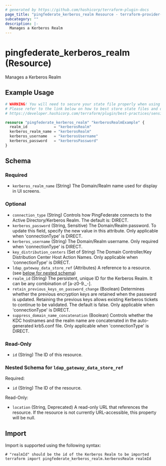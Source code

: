```yaml
---
# generated by https://github.com/hashicorp/terraform-plugin-docs
page_title: "pingfederate_kerberos_realm Resource - terraform-provider-pingfederate"
subcategory: ""
description: |-
  Manages a Kerberos Realm
---
```


# pingfederate_kerberos_realm (Resource)

Manages a Kerberos Realm

## Example Usage

```terraform
# WARNING! You will need to secure your state file properly when using this resource! #
# Please refer to the link below on how to best store state files and data within. #
# https://developer.hashicorp.com/terraform/plugin/best-practices/sensitive-state #

resource "pingfederate_kerberos_realm" "kerberosRealmExample" {
  realm_id            = "kerberosRealm"
  kerberos_realm_name = "kerberosRealm"
  kerberos_username   = "kerberosUsername"
  kerberos_password   = "kerberosPassword"
}
```

<!-- schema generated by tfplugindocs -->
## Schema

### Required

- `kerberos_realm_name` (String) The Domain/Realm name used for display in UI screens.

### Optional

- `connection_type` (String) Controls how PingFederate connects to the Active Directory/Kerberos Realm. The default is: DIRECT.
- `kerberos_password` (String, Sensitive) The Domain/Realm password. To update this field, specify the new value in this attribute. Only applicable when 'connectionType' is DIRECT.
- `kerberos_username` (String) The Domain/Realm username. Only required when 'connectionType' is DIRECT.
- `key_distribution_centers` (Set of String) The Domain Controller/Key Distribution Center Host Action Names. Only applicable when 'connectionType' is DIRECT.
- `ldap_gateway_data_store_ref` (Attributes) A reference to a resource. (see [below for nested schema](#nestedatt--ldap_gateway_data_store_ref))
- `realm_id` (String) The persistent, unique ID for the Kerberos Realm. It can be any combination of [a-z0-9._-].
- `retain_previous_keys_on_password_change` (Boolean) Determines whether the previous encryption keys are retained when the password is updated. Retaining the previous keys allows existing Kerberos tickets to continue to be validated. The default is false. Only applicable when 'connectionType' is DIRECT.
- `suppress_domain_name_concatenation` (Boolean) Controls whether the KDC hostnames and the realm name are concatenated in the auto-generated krb5.conf file. Only applicable when 'connectionType' is DIRECT.

### Read-Only

- `id` (String) The ID of this resource.

<a id="nestedatt--ldap_gateway_data_store_ref"></a>
### Nested Schema for `ldap_gateway_data_store_ref`

Required:

- `id` (String) The ID of the resource.

Read-Only:

- `location` (String, Deprecated) A read-only URL that references the resource. If the resource is not currently URL-accessible, this property will be null.

## Import

Import is supported using the following syntax:

```shell
# "realmId" should be the id of the Kerberos Realm to be imported
terraform import pingfederate_kerberos_realm.kerberosRealm realmId
```
